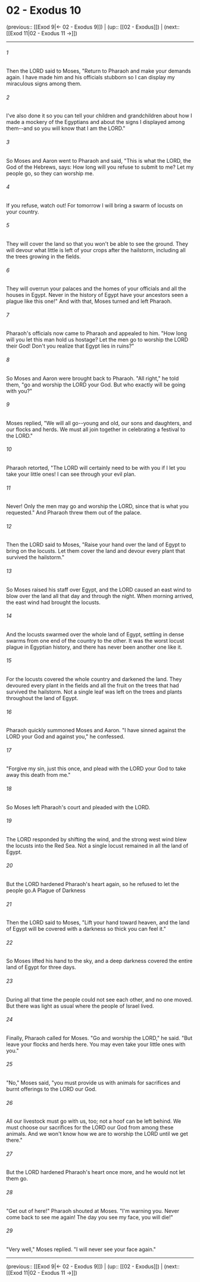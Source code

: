 # 02 - Exodus 10

(previous:: [[Exod 9|← 02 - Exodus 9]]) | (up:: [[02 - Exodus]]) | (next:: [[Exod 11|02 - Exodus 11 →]])

***


###### 1 
Then the LORD said to Moses, "Return to Pharaoh and make your demands again. I have made him and his officials stubborn so I can display my miraculous signs among them. 

###### 2 
I've also done it so you can tell your children and grandchildren about how I made a mockery of the Egyptians and about the signs I displayed among them--and so you will know that I am the LORD." 

###### 3 
So Moses and Aaron went to Pharaoh and said, "This is what the LORD, the God of the Hebrews, says: How long will you refuse to submit to me? Let my people go, so they can worship me. 

###### 4 
If you refuse, watch out! For tomorrow I will bring a swarm of locusts on your country. 

###### 5 
They will cover the land so that you won't be able to see the ground. They will devour what little is left of your crops after the hailstorm, including all the trees growing in the fields. 

###### 6 
They will overrun your palaces and the homes of your officials and all the houses in Egypt. Never in the history of Egypt have your ancestors seen a plague like this one!" And with that, Moses turned and left Pharaoh. 

###### 7 
Pharaoh's officials now came to Pharaoh and appealed to him. "How long will you let this man hold us hostage? Let the men go to worship the LORD their God! Don't you realize that Egypt lies in ruins?" 

###### 8 
So Moses and Aaron were brought back to Pharaoh. "All right," he told them, "go and worship the LORD your God. But who exactly will be going with you?" 

###### 9 
Moses replied, "We will all go--young and old, our sons and daughters, and our flocks and herds. We must all join together in celebrating a festival to the LORD." 

###### 10 
Pharaoh retorted, "The LORD will certainly need to be with you if I let you take your little ones! I can see through your evil plan. 

###### 11 
Never! Only the men may go and worship the LORD, since that is what you requested." And Pharaoh threw them out of the palace. 

###### 12 
Then the LORD said to Moses, "Raise your hand over the land of Egypt to bring on the locusts. Let them cover the land and devour every plant that survived the hailstorm." 

###### 13 
So Moses raised his staff over Egypt, and the LORD caused an east wind to blow over the land all that day and through the night. When morning arrived, the east wind had brought the locusts. 

###### 14 
And the locusts swarmed over the whole land of Egypt, settling in dense swarms from one end of the country to the other. It was the worst locust plague in Egyptian history, and there has never been another one like it. 

###### 15 
For the locusts covered the whole country and darkened the land. They devoured every plant in the fields and all the fruit on the trees that had survived the hailstorm. Not a single leaf was left on the trees and plants throughout the land of Egypt. 

###### 16 
Pharaoh quickly summoned Moses and Aaron. "I have sinned against the LORD your God and against you," he confessed. 

###### 17 
"Forgive my sin, just this once, and plead with the LORD your God to take away this death from me." 

###### 18 
So Moses left Pharaoh's court and pleaded with the LORD. 

###### 19 
The LORD responded by shifting the wind, and the strong west wind blew the locusts into the Red Sea. Not a single locust remained in all the land of Egypt. 

###### 20 
But the LORD hardened Pharaoh's heart again, so he refused to let the people go.A Plague of Darkness 

###### 21 
Then the LORD said to Moses, "Lift your hand toward heaven, and the land of Egypt will be covered with a darkness so thick you can feel it." 

###### 22 
So Moses lifted his hand to the sky, and a deep darkness covered the entire land of Egypt for three days. 

###### 23 
During all that time the people could not see each other, and no one moved. But there was light as usual where the people of Israel lived. 

###### 24 
Finally, Pharaoh called for Moses. "Go and worship the LORD," he said. "But leave your flocks and herds here. You may even take your little ones with you." 

###### 25 
"No," Moses said, "you must provide us with animals for sacrifices and burnt offerings to the LORD our God. 

###### 26 
All our livestock must go with us, too; not a hoof can be left behind. We must choose our sacrifices for the LORD our God from among these animals. And we won't know how we are to worship the LORD until we get there." 

###### 27 
But the LORD hardened Pharaoh's heart once more, and he would not let them go. 

###### 28 
"Get out of here!" Pharaoh shouted at Moses. "I'm warning you. Never come back to see me again! The day you see my face, you will die!" 

###### 29 
"Very well," Moses replied. "I will never see your face again."

***

(previous:: [[Exod 9|← 02 - Exodus 9]]) | (up:: [[02 - Exodus]]) | (next:: [[Exod 11|02 - Exodus 11 →]])
